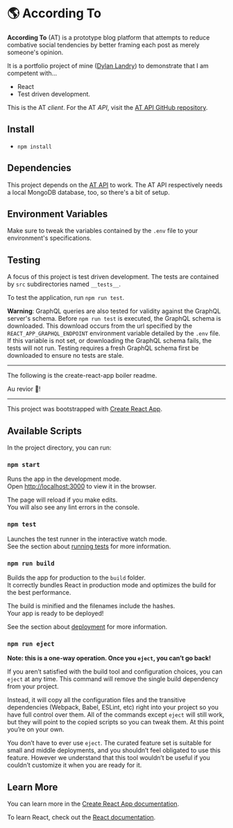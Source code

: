 # 🌎 According To
**According To** (AT) is a prototype blog platform that attempts to reduce combative social tendencies by better framing each post as merely someone's opinion.

It is a portfolio project of mine ([Dylan Landry](https://www.dylanlandry.com)) to demonstrate that I am competent with...
- React
- Test driven development. 

This is the AT _client_. For the AT _API_, visit the [AT API GitHub repository](https://github.com/dyllandry/according-to-api).

## Install
- `npm install`

## Dependencies
This project depends on the [AT API](https://github.com/dyllandry/according-to-api) to work. The AT API respectively needs a local MongoDB database, too, so there's a bit of setup.

## Environment Variables
Make sure to tweak the variables contained by the `.env` file to your environment's specifications.

## Testing
A focus of this project is test driven development. The tests are contained by `src` subdirectories named `__tests__`.

To test the application, run `npm run test`.

**Warning**: GraphQL queries are also tested for validity against the GraphQL server's schema. Before `npm run test` is executed, the GraphQL schema is downloaded. This download occurs from the url specified by the `REACT_APP_GRAPHQL_ENDPOINT` environment variable detailed by the `.env` file. If this variable is not set, or downloading the GraphQL schema fails, the tests will not run. Testing requires a fresh GraphQL schema first be downloaded to ensure no tests are stale.

---

The following is the create-react-app boiler readme. 

Au revior 👋!

---

This project was bootstrapped with [Create React App](https://github.com/facebook/create-react-app).

## Available Scripts

In the project directory, you can run:

### `npm start`

Runs the app in the development mode.<br>
Open [http://localhost:3000](http://localhost:3000) to view it in the browser.

The page will reload if you make edits.<br>
You will also see any lint errors in the console.

### `npm test`

Launches the test runner in the interactive watch mode.<br>
See the section about [running tests](https://facebook.github.io/create-react-app/docs/running-tests) for more information.

### `npm run build`

Builds the app for production to the `build` folder.<br>
It correctly bundles React in production mode and optimizes the build for the best performance.

The build is minified and the filenames include the hashes.<br>
Your app is ready to be deployed!

See the section about [deployment](https://facebook.github.io/create-react-app/docs/deployment) for more information.

### `npm run eject`

**Note: this is a one-way operation. Once you `eject`, you can’t go back!**

If you aren’t satisfied with the build tool and configuration choices, you can `eject` at any time. This command will remove the single build dependency from your project.

Instead, it will copy all the configuration files and the transitive dependencies (Webpack, Babel, ESLint, etc) right into your project so you have full control over them. All of the commands except `eject` will still work, but they will point to the copied scripts so you can tweak them. At this point you’re on your own.

You don’t have to ever use `eject`. The curated feature set is suitable for small and middle deployments, and you shouldn’t feel obligated to use this feature. However we understand that this tool wouldn’t be useful if you couldn’t customize it when you are ready for it.

## Learn More

You can learn more in the [Create React App documentation](https://facebook.github.io/create-react-app/docs/getting-started).

To learn React, check out the [React documentation](https://reactjs.org/).
